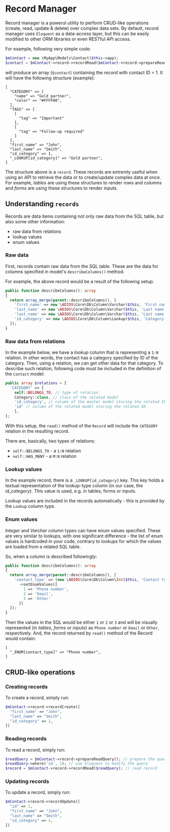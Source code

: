 # Record Manager

Record manager is a powerul utility to perform CRUD-like operations (create, read, update & delete) over complex data sets. By default, record manager uses `Eloquent` as a data-access layer, but this can be easily modified to other ORM libraries or even RESTful API access.

For example, following very simple code:

```php
$mContact = new \MyApp\Models\Contact($this->app);
$contact = $mContact->record->recordRead($mContact->record->prepareReadQuery()->where('id', 1));
```

will produce an array (`$contact`) containing the *record* with contact ID = 1. It will have the following structure (example):

```
[
  "CATEGORY" => [
    "name" => "Gold partner",
    "color" => "#FFFF00",
  ],
  "TAGS" => [
    [
      "tag" => "Important"
    ],
    [
      "tag" => "Follow-up required"
    ]
  ],
  "first_name" => "John",
  "last_name" => "Smith",
  "id_category" => 1,
  "_LOOKUP[id_category]" => "Gold partner",
]
```

The structure above is a `record`. These records are extremly useful when using an API to retrieve the data or to create/update complex data at once. For example, *tables* are using these structures to render rows and columns and *forms* are using these structures to render inputs.

## Understanding `records`

Records are data items containing not only raw data from the SQL table, but also some other information:

  * raw data from relations
  * lookup values
  * enum values

### Raw data

First, records contain raw data from the SQL table. These are the data for columns specified in model's `describeColumns()` method.

For example, the above record would be a result of the following setup:

```php
public function describeColumns(): array
{
  return array_merge(parent::describeColumns(), [
    'first_name' => new \ADIOS\Core\Db\Column\Varchar($this, 'First name'),
    'last_name' => new \ADIOS\Core\Db\Column\Varchar($this, 'Last name'),
    'last_name' => new \ADIOS\Core\Db\Column\Varchar($this, 'Last name'),
    'id_category' => new \ADIOS\Core\Db\Column\Lookup($this, 'Category', Category::class),
  ]);
}
```

### Raw data from relations

In the example below, we have a *lookup* column that is representing a `1:N` relation. In other words, the contact has a category specified by ID of the category. Then, using a relation, we can get other data for that category. To describe such relation, following code must be included in the definition of the `Contact` model:

```php
public array $relations = [
  'CATEGORY' => [
    self::BELONGS_TO, // type of relation
    Category::class, // class of the related model
    'id_category', // column of the master model storing the related ID
    'id' // column of the related model storing the related ID
    ],
];
```

With this setup, the `read()` method of the `Record` will include the `CATEGORY` relation in the resulting record.

There are, basically, two types of relations:

  * `self::BELONGS_TO` - a `1:N` relation
  * `self::HAS_MANY` - a `M:N` relation

### Lookup values

In the example record, there is a `_LOOKUP[id_category]` key. This key holds a textual representation of the lookup-type column (in our case, the *id_category*). This value is used, e.g. in tables, forms or inputs.

Lookup values are included in the records automatically - this is provided by the `Lookup` column type.

### Enum values

*Integer* and *Varchar* column types can have enum values specified. These are very similar to lookups, with one significant difference - the list of enum values is hardcoded in your code, contrary to lookups for which the values are loaded from a related SQL table.

So, when a column is described followingly:

```php
public function describeColumns(): array
{
  return array_merge(parent::describeColumns(), [
    'contact_type' => (new \ADIOS\Core\Db\Column\Int($this, 'Contact type')),
      ->setEnumValues([
        1 => 'Phone number',
        2 => 'Email',
        3 => 'Other'
      ])
  ]);
}
```

Then the values in the SQL would be either `1` or `2` or `3` and will be visually represented (in *tables*, *forms* or *inputs*) as `Phone number` or `Email` or `Other`, respectively. And, the record returned by `read()` method of the Record would contain:

```
[
  "_ENUM[contact_type]" => "Phone number",
]
```

## CRUD-like operations

### Creating records

To create a record, simply run:

```php
$mContact->record->recordCreate([
  "first_name" => "John",
  "last_name" => "Smith",
  "id_category" => 1,
])
```

### Reading records

To read a record, simply run:

```php
$readQuery = $mContact->record->prepareReadQuery(); // prepare the query for reading
$readQuery->where('id', 1); // use Eloquent to modify the query
$record = $mContact->record->recordRead($readQuery); // read record
```

### Updating records

To update a record, simply run:

```php
$mContact->record->recordUpdate([
  "id" => 1,
  "first_name" => "John",
  "last_name" => "Smith",
  "id_category" => 1,
])
```
